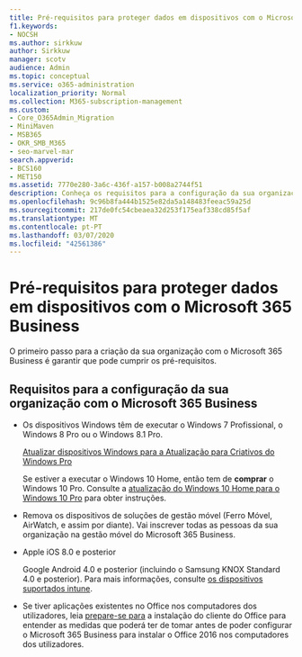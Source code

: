 ```yaml
---
title: Pré-requisitos para proteger dados em dispositivos com o Microsoft 365 Business
f1.keywords:
- NOCSH
ms.author: sirkkuw
author: Sirkkuw
manager: scotv
audience: Admin
ms.topic: conceptual
ms.service: o365-administration
localization_priority: Normal
ms.collection: M365-subscription-management
ms.custom:
- Core_O365Admin_Migration
- MiniMaven
- MSB365
- OKR_SMB_M365
- seo-marvel-mar
search.appverid:
- BCS160
- MET150
ms.assetid: 7770e280-3a6c-436f-a157-b008a2744f51
description: Conheça os requisitos para a configuração da sua organização com o Microsoft 365 Business e proteja os dados de trabalho dos dispositivos dos seus utilizadores.
ms.openlocfilehash: 9c96b8fa444b1525e82da5a148483feeac59a25d
ms.sourcegitcommit: 217de0fc54cbeaea32d253f175eaf338cd85f5af
ms.translationtype: MT
ms.contentlocale: pt-PT
ms.lasthandoff: 03/07/2020
ms.locfileid: "42561386"
---
```

# <a name="prerequisites-for-protecting-data-on-devices-with-microsoft-365-business"></a>Pré-requisitos para proteger dados em dispositivos com o Microsoft 365 Business

O primeiro passo para a criação da sua organização com o Microsoft 365 Business é garantir que pode cumprir os pré-requisitos.
  
## <a name="requirements-for-setting-up-your-organization-with-microsoft-365-business"></a>Requisitos para a configuração da sua organização com o Microsoft 365 Business

- Os dispositivos Windows têm de executar o Windows 7 Profissional, o Windows 8 Pro ou o Windows 8.1 Pro.
    
    [Atualizar dispositivos Windows para a Atualização para Criativos do Windows Pro](upgrade-to-windows-pro-creators-update.md)
    
    Se estiver a executar o Windows 10 Home, então tem de **comprar** o Windows 10 Pro. Consulte a [atualização do Windows 10 Home para o Windows 10 Pro](https://support.office.com/article/0aee10c1-4d34-43ee-a325-579c6c2df90e?ui=en-US&rs=en-US&ad=US) para obter instruções. 
    
- Remova os dispositivos de soluções de gestão móvel (Ferro Móvel, AirWatch, e assim por diante). Vai inscrever todas as pessoas da sua organização na gestão móvel do Microsoft 365 Business.
    
- Apple iOS 8.0 e posterior
    
    Google Android 4.0 e posterior (incluindo o Samsung KNOX Standard 4.0 e posterior). Para mais informações, consulte [os dispositivos suportados intune](https://go.microsoft.com/fwlink/p/?linkid=852307).
    
- Se tiver aplicações existentes no Office nos computadores dos utilizadores, leia [prepare-se para](prepare-for-office-client-deployment.md) a instalação do cliente do Office para entender as medidas que poderá ter de tomar antes de poder configurar o Microsoft 365 Business para instalar o Office 2016 nos computadores dos utilizadores. 
